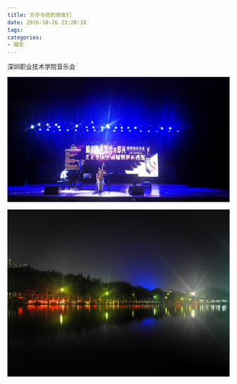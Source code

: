 ```yaml
---
title: 方亦与他的朋友们
date: 2016-10-26 23:20:18
tags:
categories:
- 摄影
---
```


深圳职业技术学院音乐会

![1](/images/2016-10-26/1.jpg)

![2](/images/2016-10-26/2.jpg)

